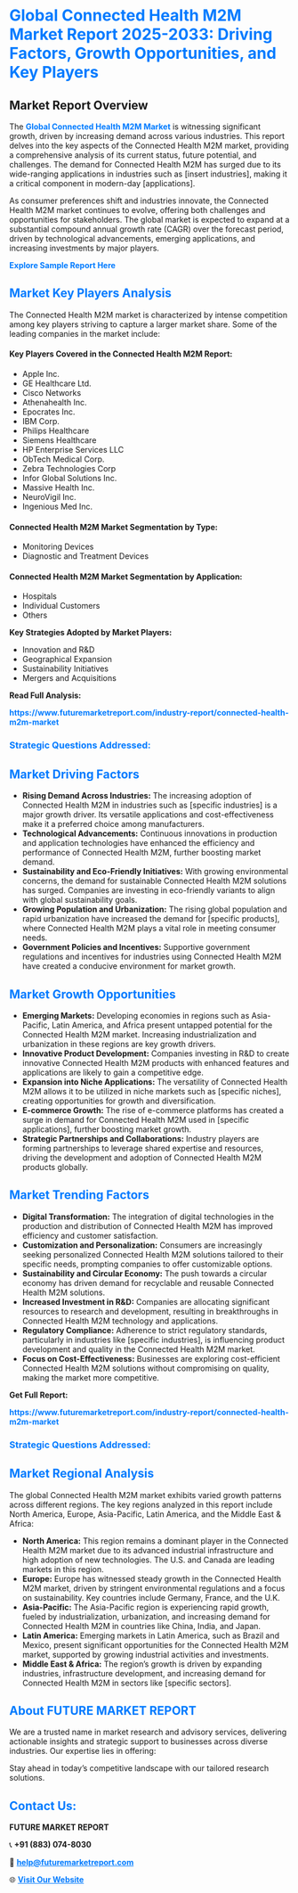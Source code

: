 <h1 style="color: #007BFF;">Global Connected Health M2M Market Report 2025-2033: Driving Factors, Growth Opportunities, and Key Players</h1>

<section id="overview">
<h2>Market Report Overview</h2>
<p>The <a href="https://www.futuremarketreport.com/industry-report/connected-health-m2m-market" style="color: #007BFF; text-decoration: none;"><strong>Global Connected Health M2M Market</strong></a> is witnessing significant growth, driven by increasing demand across various industries. This report delves into the key aspects of the Connected Health M2M market, providing a comprehensive analysis of its current status, future potential, and challenges. The demand for Connected Health M2M has surged due to its wide-ranging applications in industries such as [insert industries], making it a critical component in modern-day [applications].</p>
<p>As consumer preferences shift and industries innovate, the Connected Health M2M market continues to evolve, offering both challenges and opportunities for stakeholders. The global market is expected to expand at a substantial compound annual growth rate (CAGR) over the forecast period, driven by technological advancements, emerging applications, and increasing investments by major players.</p>
</section>

<section id="overview">
<p><a href="https://www.futuremarketreport.com/request-sample/reportId=51171" style="color: #007BFF; text-decoration: none;"><strong>Explore Sample Report Here</strong></a></p>
</section>

<section id="key-players">
<h2 style="color: #007BFF;">Market Key Players Analysis</h2>
<p>The Connected Health M2M market is characterized by intense competition among key players striving to capture a larger market share. Some of the leading companies in the market include:</p>
<h4>Key Players Covered in the Connected Health M2M Report:</h4>
<ul><li>Apple Inc.</li><li>GE Healthcare Ltd.</li><li>Cisco Networks</li><li>Athenahealth Inc.</li><li>Epocrates Inc.</li><li>IBM Corp.</li><li>Philips Healthcare</li><li>Siemens Healthcare</li><li>HP Enterprise Services LLC</li><li>ObTech Medical Corp.</li><li>Zebra Technologies Corp</li><li>Infor Global Solutions Inc.</li><li>Massive Health Inc.</li><li>NeuroVigil Inc.</li><li>Ingenious Med Inc.</li></ul>
<h4>Connected Health M2M Market Segmentation by Type:</h4>
<ul><li>Monitoring Devices</li><li>Diagnostic and Treatment Devices</li></ul>

<h4>Connected Health M2M Market Segmentation by Application:</h4>
<ul><li>Hospitals</li><li>Individual Customers</li><li>Others</li></ul>
<p><strong>Key Strategies Adopted by Market Players:</strong></p>
<ul>
<li>Innovation and R&D</li>
<li>Geographical Expansion</li>
<li>Sustainability Initiatives</li>
<li>Mergers and Acquisitions</li>
</ul>
</section>

<section>
<p><strong>Read Full Analysis: </strong></p><a href="https://www.futuremarketreport.com/industry-report/connected-health-m2m-market" style="color: #007BFF; text-decoration: none;"><strong>https://www.futuremarketreport.com/industry-report/connected-health-m2m-market</strong></a>
<h3 style="color: #007BFF;">Strategic Questions Addressed:</h3>
</section>

<section id="driving-factors">
<h2 style="color: #007BFF;">Market Driving Factors</h2>
<ul>
<li><strong>Rising Demand Across Industries:</strong> The increasing adoption of Connected Health M2M in industries such as [specific industries] is a major growth driver. Its versatile applications and cost-effectiveness make it a preferred choice among manufacturers.</li>
<li><strong>Technological Advancements:</strong> Continuous innovations in production and application technologies have enhanced the efficiency and performance of Connected Health M2M, further boosting market demand.</li>
<li><strong>Sustainability and Eco-Friendly Initiatives:</strong> With growing environmental concerns, the demand for sustainable Connected Health M2M solutions has surged. Companies are investing in eco-friendly variants to align with global sustainability goals.</li>
<li><strong>Growing Population and Urbanization:</strong> The rising global population and rapid urbanization have increased the demand for [specific products], where Connected Health M2M plays a vital role in meeting consumer needs.</li>
<li><strong>Government Policies and Incentives:</strong> Supportive government regulations and incentives for industries using Connected Health M2M have created a conducive environment for market growth.</li>
</ul>
</section>

<section id="growth-opportunities">
<h2 style="color: #007BFF;">Market Growth Opportunities</h2>
<ul>
<li><strong>Emerging Markets:</strong> Developing economies in regions such as Asia-Pacific, Latin America, and Africa present untapped potential for the Connected Health M2M market. Increasing industrialization and urbanization in these regions are key growth drivers.</li>
<li><strong>Innovative Product Development:</strong> Companies investing in R&D to create innovative Connected Health M2M products with enhanced features and applications are likely to gain a competitive edge.</li>
<li><strong>Expansion into Niche Applications:</strong> The versatility of Connected Health M2M allows it to be utilized in niche markets such as [specific niches], creating opportunities for growth and diversification.</li>
<li><strong>E-commerce Growth:</strong> The rise of e-commerce platforms has created a surge in demand for Connected Health M2M used in [specific applications], further boosting market growth.</li>
<li><strong>Strategic Partnerships and Collaborations:</strong> Industry players are forming partnerships to leverage shared expertise and resources, driving the development and adoption of Connected Health M2M products globally.</li>
</ul>
</section>

<section id="trending-factors">
<h2 style="color: #007BFF;">Market Trending Factors</h2>
<ul>
<li><strong>Digital Transformation:</strong> The integration of digital technologies in the production and distribution of Connected Health M2M has improved efficiency and customer satisfaction.</li>
<li><strong>Customization and Personalization:</strong> Consumers are increasingly seeking personalized Connected Health M2M solutions tailored to their specific needs, prompting companies to offer customizable options.</li>
<li><strong>Sustainability and Circular Economy:</strong> The push towards a circular economy has driven demand for recyclable and reusable Connected Health M2M solutions.</li>
<li><strong>Increased Investment in R&D:</strong> Companies are allocating significant resources to research and development, resulting in breakthroughs in Connected Health M2M technology and applications.</li>
<li><strong>Regulatory Compliance:</strong> Adherence to strict regulatory standards, particularly in industries like [specific industries], is influencing product development and quality in the Connected Health M2M market.</li>
<li><strong>Focus on Cost-Effectiveness:</strong> Businesses are exploring cost-efficient Connected Health M2M solutions without compromising on quality, making the market more competitive.</li>
</ul>
</section>

<section>
<p><strong>Get Full Report: </strong></p><a href="https://www.futuremarketreport.com/industry-report/connected-health-m2m-market" style="color: #007BFF; text-decoration: none;"><strong>https://www.futuremarketreport.com/industry-report/connected-health-m2m-market</strong></a>
<h3 style="color: #007BFF;">Strategic Questions Addressed:</h3>
</section>


<section id="regional-analysis">
<h2 style="color: #007BFF;">Market Regional Analysis</h2>
<p>The global Connected Health M2M market exhibits varied growth patterns across different regions. The key regions analyzed in this report include North America, Europe, Asia-Pacific, Latin America, and the Middle East & Africa:</p>
<ul>
<li><strong>North America:</strong> This region remains a dominant player in the Connected Health M2M market due to its advanced industrial infrastructure and high adoption of new technologies. The U.S. and Canada are leading markets in this region.</li>
<li><strong>Europe:</strong> Europe has witnessed steady growth in the Connected Health M2M market, driven by stringent environmental regulations and a focus on sustainability. Key countries include Germany, France, and the U.K.</li>
<li><strong>Asia-Pacific:</strong> The Asia-Pacific region is experiencing rapid growth, fueled by industrialization, urbanization, and increasing demand for Connected Health M2M in countries like China, India, and Japan.</li>
<li><strong>Latin America:</strong> Emerging markets in Latin America, such as Brazil and Mexico, present significant opportunities for the Connected Health M2M market, supported by growing industrial activities and investments.</li>
<li><strong>Middle East & Africa:</strong> The region’s growth is driven by expanding industries, infrastructure development, and increasing demand for Connected Health M2M in sectors like [specific sectors].</li>
</ul>
</section>

<footer>
<h2 style="color: #007BFF;">About FUTURE MARKET REPORT</h2>
<p>We are a trusted name in market research and advisory services, delivering actionable insights and strategic support to businesses across diverse industries. Our expertise lies in offering:</p>

<p>Stay ahead in today’s competitive landscape with our tailored research solutions.</p>

<h2 style="color: #007BFF;">Contact Us:</h2>
<p><strong>FUTURE MARKET REPORT</strong></p>
<p>📞 <strong>+91 (883) 074-8030</strong></p>
<p>📧 <strong><a href="mailto:help@futuremarketreport.com" style="color: #007BFF;">help@futuremarketreport.com</a></strong></p>
<p>🌐 <strong><a href="https://www.futuremarketreport.com/" style="color: #007BFF;">Visit Our Website</a></strong></p>
</footer>